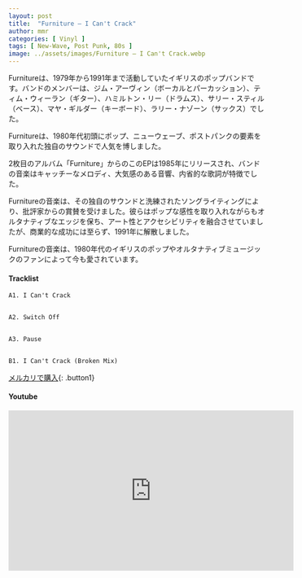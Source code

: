 ```yaml
---
layout: post
title:  "Furniture – I Can't Crack"
author: mmr
categories: [ Vinyl ]
tags: [ New-Wave, Post Punk, 80s ]
image: ../assets/images/Furniture – I Can't Crack.webp
---
```


Furnitureは、1979年から1991年まで活動していたイギリスのポップバンドです。バンドのメンバーは、ジム・アーヴィン（ボーカルとパーカッション）、ティム・ウィーラン（ギター）、ハミルトン・リー（ドラムス）、サリー・スティル（ベース）、マヤ・ギルダー（キーボード）、ラリー・ナゾーン（サックス）でした。

Furnitureは、1980年代初頭にポップ、ニューウェーブ、ポストパンクの要素を取り入れた独自のサウンドで人気を博しました。

2枚目のアルバム「Furniture」からのこのEPは1985年にリリースされ、バンドの音楽はキャッチーなメロディ、大気感のある音響、内省的な歌詞が特徴でした。

Furnitureの音楽は、その独自のサウンドと洗練されたソングライティングにより、批評家からの賞賛を受けました。彼らはポップな感性を取り入れながらもオルタナティブなエッジを保ち、アート性とアクセシビリティを融合させていましたが、商業的な成功には至らず、1991年に解散しました。

Furnitureの音楽は、1980年代のイギリスのポップやオルタナティブミュージックのファンによって今も愛されています。

#### Tracklist
```md
A1. I Can't Crack


A2. Switch Off


A3. Pause


B1. I Can't Crack (Broken Mix)
```

[メルカリで購入](https://jp.mercari.com/item/m82619779908?afid=6142608987){: .button1}

#### Youtube
<iframe width="560" height="315" src="https://www.youtube.com/embed/JBF47g82WSc?si=sWNEsaHxVGu3g_CD" title="YouTube video player" frameborder="0" allow="accelerometer; autoplay; clipboard-write; encrypted-media; gyroscope; picture-in-picture; web-share" referrerpolicy="strict-origin-when-cross-origin" allowfullscreen></iframe>
